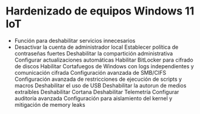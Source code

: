 # Hardenizado de equipos Windows 11 IoT

- Función para deshabilitar servicios innecesarios
- Desactivar la cuenta de administrador local
Establecer política de contraseñas fuertes
Deshabilitar la compartición administrativa
Configurar actualizaciones automáticas
Habilitar BitLocker para cifrado de discos
Habilitar Cortafuegos de Windows con logs independientes y comunicación cifrada
Configuración avanzada de SMB/CIFS
Configuración avanzada de restricciones de ejecución de scripts y macros
Deshabilitar el uso de USB
Deshabilitar la autorun de medios extraíbles
Deshabilitar Cortana
Deshabilitar Telemetría
Configurar auditoría avanzada
Configuración para aislamiento del kernel y mitigación de memory leaks
